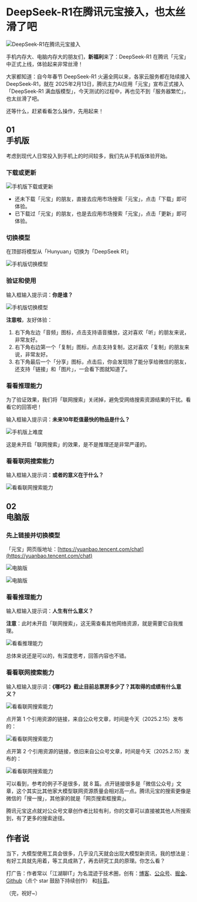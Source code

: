 # DeepSeek-R1在腾讯元宝接入，也太丝滑了吧

![DeepSeek-R1在腾讯元宝接入](./images/yuanbao-deepseek-r1-00.png)

手机内存大、电脑内存大的朋友们，**新福利**来了：DeepSeek-R1 在腾讯「元宝」中正式上线，体验起来非常丝滑！

大家都知道：自今年春节 DeepSeek-R1 火遍全网以来，各家云服务都在陆续接入 DeepSeek-R1，就在 2025年2月13日，腾讯主力AI应用「元宝」宣布正式接入 「DeepSeek-R1 满血版模型」，今天测试的过程中，再也见不到「服务器繁忙」，也太丝滑了吧。

还等什么，赶紧看看怎么操作，先用起来！

## 01 <br/> 手机版

考虑到现代人日常投入到手机上的时间较多，我们先从手机版体验开始。

### 下载或更新

![手机版下载或更新](./images/yuanbao-deepseek-r1-01.PNG)

- 还未下载「元宝」的朋友，直接去应用市场搜索「元宝」，点击「下载」即可体验。
- 已下载过「元宝」的朋友，也是去应用市场搜索「元宝」，点击「更新」即可体验。

### 切换模型

在顶部将模型从「Hunyuan」切换为「DeepSeek R1」

![手机版切换模型](./images/yuanbao-deepseek-r1-02.PNG)

### 验证和使用

输入框输入提示词：**你是谁？**

![手机版切换模型](./images/yuanbao-deepseek-r1-03.jpg)

**注意啦**，友好体验：

1. 右下角左边「音频」图标，点击支持语音播放，这对喜欢「听」的朋友来说，非常友好。
2. 右下角右边第一个「复制」图标，点击支持复制，这对喜欢「复制」的朋友来说，非常友好。
3. 右下角最后一个「分享」图标，点击后，你会发现除了能分享给微信的朋友，还支持「链接」和「图片」，一会看下图就知道了。

### 看看推理能力

为了验证效果，我们将「联网搜索」关闭掉，避免受网络搜索资源结果的干扰。看看它的回答吧！

输入框输入提示词：**未来10年贬值最快的物品是什么？**

![手机版上难度](./images/yuanbao-deepseek-r1-04.jpg)

这是未开启「联网搜索」的效果，是不是推理还是非常严谨的。

### 看看联网搜索能力

输入框输入提示词：**或者的意义在于什么？**

![看看联网搜索能力](./images/yuanbao-deepseek-r1-04-1.jpg)

## 02 <br/> 电脑版

### 先上链接并切换模型

「元宝」网页版地址：[https://yuanbao.tencent.com/chat](https://yuanbao.tencent.com/chat)

![电脑版](./images/yuanbao-deepseek-r1-05.png)

![电脑版](./images/yuanbao-deepseek-r1-06.png)

### 看看推理能力

输入框输入提示词：**人生有什么意义？**

**注意**：此时未开启「联网搜索」，这无需查看其他网络资源，就是需要它自我推理。

![看看推理能力](./images/yuanbao-deepseek-r1-07.png)

总体来说还是可以的，有深度思考，回答内容也不错。

### 看看联网搜索能力

输入框输入提示词：**《哪吒2》截止目前总票房多少了？其取得的成绩有什么意义？**

![看看联网搜索能力](./images/yuanbao-deepseek-r1-08.png)

点开第 1 个引用资源的链接，来自公众号文章，时间是今天（2025.2.15）发布的：

![看看联网搜索能力](./images/yuanbao-deepseek-r1-09.png)

点开第 2 个引用资源的链接，依旧来自公众号文章，时间是今天（2025.2.15）发布的：

![看看联网搜索能力](./images/yuanbao-deepseek-r1-10.png)

可以看到，参考的例子不是很多，就 8 篇。点开链接很多是「微信公众号」文章，这个其实比其他家大模型联网资源质量会相对高一点。腾讯元宝的搜索更像是微信的「搜一搜」，其他家的就是「网页搜索框搜索」。

腾讯元宝这点就对公众号文章创作者比较有利，你的文章可以直接被其他人所搜索到，有了更多的搜索途径。

## 作者说

当下，大模型使用工具会很多，几乎没几天就会出现大模型新资讯，我的想法是：有好工具就先用着，等工具成熟了，再去研究工具的原理。你怎么看？

打广告：作者常以「江湖聊IT」为名混迹于技术圈，创有：[博客](https://www.fullstack.ren/)、[公众号](https://mp.weixin.qq.com/s/SCcPX66geeCfg1Eu-JGmcg)、[掘金](https://juejin.cn/user/1046390799881463)、[Github](https://github.com/fullstackren/)（点个 star 鼓励下持续创作） 和[抖音](https://www.douyin.com/user/MS4wLjABAAAAra__2Du0aaHbtq2dve76uHX5MV-HaAeDiBf7wVvhHZc)。

（完，祝好~）
